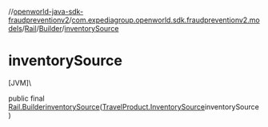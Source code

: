 //[openworld-java-sdk-fraudpreventionv2](../../../../index.md)/[com.expediagroup.openworld.sdk.fraudpreventionv2.models](../../index.md)/[Rail](../index.md)/[Builder](index.md)/[inventorySource](inventory-source.md)

# inventorySource

[JVM]\

public final [Rail.Builder](index.md)[inventorySource](inventory-source.md)([TravelProduct.InventorySource](../../-travel-product/-inventory-source/index.md)inventorySource)
